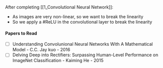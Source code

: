 After completing [[1_Convolutional Neural Network]]:

- As images are very non-linear, so we want to break the linearity
- So we apply a #ReLU in the convolutional layer to break the linearity


#### Papers to Read

- [ ] Understanding Convolunional Neural Networks With A Mathematical Model - C.C. Jay kuo - 2016
- [ ] Delving Deep into Rectifiers: Surpassing Human-Level Performance on ImageNet Classification - Kaiming He - 2015